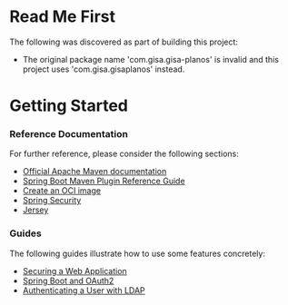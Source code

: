 # Read Me First
The following was discovered as part of building this project:

* The original package name 'com.gisa.gisa-planos' is invalid and this project uses 'com.gisa.gisaplanos' instead.

# Getting Started

### Reference Documentation
For further reference, please consider the following sections:

* [Official Apache Maven documentation](https://maven.apache.org/guides/index.html)
* [Spring Boot Maven Plugin Reference Guide](https://docs.spring.io/spring-boot/docs/2.6.2/maven-plugin/reference/html/)
* [Create an OCI image](https://docs.spring.io/spring-boot/docs/2.6.2/maven-plugin/reference/html/#build-image)
* [Spring Security](https://docs.spring.io/spring-boot/docs/2.6.2/reference/htmlsingle/#boot-features-security)
* [Jersey](https://docs.spring.io/spring-boot/docs/2.6.2/reference/htmlsingle/#boot-features-jersey)

### Guides
The following guides illustrate how to use some features concretely:

* [Securing a Web Application](https://spring.io/guides/gs/securing-web/)
* [Spring Boot and OAuth2](https://spring.io/guides/tutorials/spring-boot-oauth2/)
* [Authenticating a User with LDAP](https://spring.io/guides/gs/authenticating-ldap/)

